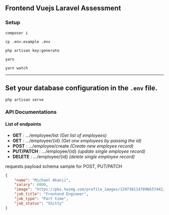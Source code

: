 ## Frontend Vuejs Laravel Assessment 


### Setup

```
composer i
```

```
cp .env.example .env
```

```
php artisan key:generate
```

```
yarn
```

```
yarn watch
```

----
Set your database configuration in the `.env` file.
----


```
php artisan serve
```


### API Documentations
#### List of endpoints
- **GET** : .../employee/list *(Get list of employees)*
- **GET** : .../employee/{id} *(Get one employees by passing the id)*
- **POST** : .../employee/create *(Create new employee record)*
- **PUT/PATCH** : .../employee/{id} *(update single employee record)*
- **DELETE** : .../employee/{id} *(delete single employee record)*

requests payload schema sample for POST, PUT/PATCH

```json
{
    "name": "Michael Akanji",
    "salary": 6000,
    "image": "https://pbs.twimg.com/profile_images/1297361147096637442/bjzUwL-Q_400x400.jpg",
    "job_title": "Frontend Engineer",
    "job_type": "Part time",
    "job_status": "Shitty"
}
```